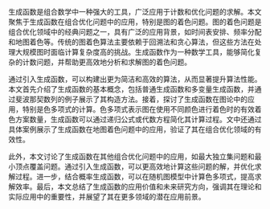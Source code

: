 生成函数是组合数学中一种强大的工具，广泛应用于计数和优化问题的求解。本文聚焦于生成函数在组合优化问题中的应用，特别是图的着色问题。图的着色问题是组合优化领域中的经典问题之一，具有广泛的应用背景，如时间表安排、频率分配和地图着色等。传统的图着色算法主要依赖于回溯法和贪心算法，但这些方法在处理大规模图时面临计算复杂度高的挑战。生成函数作为一种数学工具，能够简化复杂的计数问题，并帮助更高效地分析和求解图的着色问题。

通过引入生成函数，可以构建出更为简洁和高效的算法，从而显著提升算法性能。本文首先介绍了生成函数的基本概念，包括普通生成函数和多变量生成函数，并通过斐波那契数列的例子展示了其构造方法。接着，探讨了生成函数在图论中的应用，特别是色多项式的计算。色多项式表示图在使用不同颜色进行着色时的有效着色方案数量，生成函数可以通过递归公式或代数方程简化其计算过程。文中还通过具体案例展示了生成函数在地图着色问题中的应用，验证了其在组合优化领域的有效性。

此外，本文讨论了生成函数在其他组合优化问题中的应用，如最大独立集问题和最小顶点覆盖问题。通过引入生成函数，可以更高效地计算这些问题的解，并优化求解过程。进一步，结合概率生成函数，可以在随机图模型中计算色多项式，提高求解效率。最后，本文总结了生成函数的应用价值和未来研究方向，强调其在理论和实际应用中的重要性，并展望了其在更多领域的潜在应用前景。